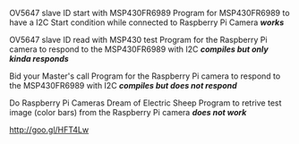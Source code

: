 OV5647 slave ID start with MSP430FR6989
Program for MSP430FR6989 to have a I2C Start condition while connected to Raspberry Pi Camera
***works***

OV5647 slave ID read with MSP430 test
Program for the Raspberry Pi camera to respond to the MSP430FR6989 with I2C
***compiles but only kinda responds***

Bid your Master's call
Program for the Raspberry Pi camera to respond to the MSP430FR6989 with I2C
***compiles but does not respond***

Do Raspberry Pi Cameras Dream of Electric Sheep
Program to retrive test image (color bars) from the Raspberry Pi camera
***does not work***

http://goo.gl/HFT4Lw
